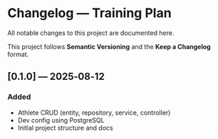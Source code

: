 # Changelog — Training Plan

All notable changes to this project are documented here.

This project follows **Semantic Versioning** and the **Keep a Changelog** format.

## \[0.1.0] — 2025‑08‑12

### Added

* Athlete CRUD (entity, repository, service, controller)
* Dev config using PostgreSQL
* Initial project structure and docs
